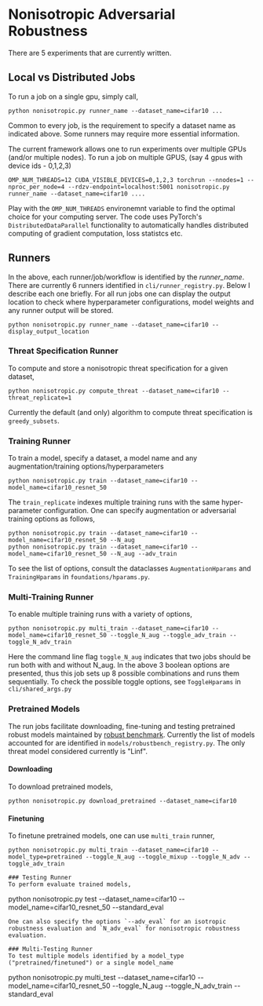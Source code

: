 # Nonisotropic Adversarial Robustness

There are 5 experiments that are currently written.

## Local vs Distributed Jobs

To run a job on a single gpu, simply call,

```
python nonisotropic.py runner_name --dataset_name=cifar10 ... 
```

Common to every job, is the requirement to specify a dataset name as indicated above. Some runners may require more essential information.

The current framework allows one to run experiments over multiple GPUs (and/or multiple nodes). To run a job on multiple GPUS, (say 4 gpus with device ids - 0,1,2,3)

```
OMP_NUM_THREADS=12 CUDA_VISIBLE_DEVICES=0,1,2,3 torchrun --nnodes=1 --nproc_per_node=4 --rdzv-endpoint=localhost:5001 nonisotropic.py runner_name --dataset_name=cifar10 ....
```

Play with the `OMP_NUM_THREADS` environemnt variable to find the optimal choice for your computing server. The code uses PyTorch's `DistributedDataParallel` functionality to automatically handles distributed computing of gradient computation, loss statistcs etc.

## Runners

In the above, each runner/job/workflow is identified by the _runner\_name_.  There are currently 6 runners identified in `cli/runner_registry.py`. Below I describe each one briefly. For all run jobs one can display the output location to check where hyperparameter configurations, model weights and any runner output will be stored.

```
python nonisotropic.py runner_name --dataset_name=cifar10 --display_output_location
```

### Threat Specification Runner

To compute and store a nonisotropic threat specification for a given dataset,

```
python nonisotropic.py compute_threat --dataset_name=cifar10 --threat_replicate=1
```

Currently the default (and only) algorithm to compute threat specification is `greedy_subsets`.

### Training Runner

To train a model, specify a dataset, a model name and any augmentation/training options/hyperparameters

```
python nonisotropic.py train --dataset_name=cifar10 --model_name=cifar10_resnet_50 
```

The `train_replicate` indexes multiple training runs with the same hyper-parameter configuration. One can specify augmentation or adversarial training options as follows,  

```
python nonisotropic.py train --dataset_name=cifar10 --model_name=cifar10_resnet_50 --N_aug
python nonisotropic.py train --dataset_name=cifar10 --model_name=cifar10_resnet_50 --N_aug --adv_train
```

To see the list of options, consult the dataclasses `AugmentationHparams` and `TrainingHparams` in `foundations/hparams.py`.

### Multi-Training Runner

To enable multiple training runs with a variety of options,

```
python nonisotropic.py multi_train --dataset_name=cifar10 --model_name=cifar10_resnet_50 --toggle_N_aug --toggle_adv_train --toggle_N_adv_train
```

Here the command line flag `toggle_N_aug` indicates that two jobs should be run both with and without N_aug. In the above 3 boolean options are presented, thus this job sets up 8 possible combinations and runs them sequentially. To check the possible toggle options, see `ToggleHparams` in `cli/shared_args.py`

### Pretrained Models

The run jobs facilitate downloading, fine-tuning and testing pretrained robust models maintained by [robust benchmark](https://github.com/RobustBench/robustbench). Currently the list of models accounted for are identified in `models/robustbench_registry.py`. The only threat model considered currently is "Linf".

#### Downloading

To download pretrained models,

```
python nonisotropic.py download_pretrained --dataset_name=cifar10 
```

#### Finetuning

To finetune pretrained models, one can use `multi_train` runner,

```
python nonisotropic.py multi_train --dataset_name=cifar10 --model_type=pretrained --toggle_N_aug --toggle_mixup --toggle_N_adv --toggle_adv_train

### Testing Runner 
To perform evaluate trained models, 
```

python nonisotropic.py test --dataset_name=cifar10 --model_name=cifar10_resnet_50 --standard_eval

```
One can also specify the options `--adv_eval` for an isotropic robustness evaluation and `N_adv_eval` for nonisotropic robustness evaluation. 

### Multi-Testing Runner 
To test multiple models identified by a model_type ("pretrained/finetuned") or a single model_name
```

python nonisotropic.py multi_test --dataset_name=cifar10 --model_name=cifar10_resnet_50 --toggle_N_aug --toggle_N_adv_train --standard_eval
```
